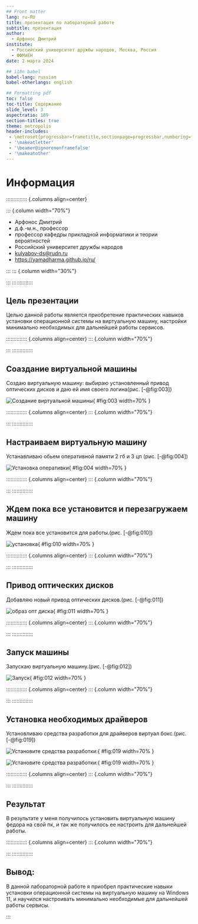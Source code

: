 ```yaml
---
## Front matter
lang: ru-RU
title: презентация по лабораторной работе
subtitle: презентация
author:
  - Арфонос Дмитрий
institute:
  - Российский университет дружбы народов, Москва, Россия
  - ФФМиЕН
date: 2 марта 2024

## i18n babel
babel-lang: russian
babel-otherlangs: english

## Formatting pdf
toc: false
toc-title: Содержание
slide_level: 3
aspectratio: 169
section-titles: true
theme: metropolis
header-includes:
 - \metroset{progressbar=frametitle,sectionpage=progressbar,numbering=fraction}
 - '\makeatletter'
 - '\beamer@ignorenonframefalse'
 - '\makeatother'
---
```


# Информация

:::::::::::::: {.columns align=center}

::: {.column width="70%"}

  * Арфонос Дмитрий
  * д.ф.-м.н., профессор
  * профессор кафедры прикладной информатики и теории вероятностей
  * Российский университет дружбы народов
  * [kulyabov-ds@rudn.ru](mailto:kulyabov-ds@rudn.ru)
  * <https://yamadharma.github.io/ru/>

:::
::: {.column width="30%"}


:::
::::::::::::::


## Цель презентации

Целью данной работы является приобретение практических навыков установки операционной системы на виртуальную машину, настройки минимально необходимых для дальнейшей работы сервисов.


:::::::::::::: {.columns align=center}
::: {.column width="70%"}

:::
::::::::::::::

## Соаздание виртуальной машины

Создаю виртуальную машину: выбираю установленный привод оптических дисков и даю ей имя своего логина(рис. [-@fig:003])

![Создание виртуальной машины](image/3.png){ #fig:003 width=70% }

:::::::::::::: {.columns align=center}
::: {.column width="70%"}

:::
::::::::::::::

## Настраиваем виртуальную машину

Устанавливаю обьем оперативной памяти 2 гб и 3 цп (рис. [-@fig:004])

![Установка оперативки](image/4.png){ #fig:004 width=70% }


:::::::::::::: {.columns align=center}
::: {.column width="70%"}

:::
::::::::::::::

## Ждем пока все установится и перезагружаем машину

Ждем пока все установится для работы.(рис. [-@fig:010])

![установка](image/10.png){ #fig:010 width=70% }

:::::::::::::: {.columns align=center}
::: {.column width="70%"}

:::
::::::::::::::

## Привод оптических дисков

Добавляю новый привод оптических дисков.(рис. [-@fig:011])

![образ опт диска](image/11.png){ #fig:011 width=70% }


:::::::::::::: {.columns align=center}
::: {.column width="70%"}

:::
::::::::::::::

## Запуск машины

Запускаю виртуальную машину.(рис. [-@fig:012])

![Запуск](image/12.png){ #fig:012 width=70% }


:::::::::::::: {.columns align=center}
::: {.column width="70%"}


:::
::::::::::::::

## Установка необходимых драйверов

Установливаю средства разработки для драйверов виртуал бокс.(рис. [-@fig:019])

![Установите средства разработки:](image/20.png){ #fig:019 width=70% }

![Установите средства разработки:](image/21.png){ #fig:019 width=70% }


:::::::::::::: {.columns align=center}
::: {.column width="70%"}

:::
::::::::::::::

## Результат

В результате у меня получилось установить виртуальную машину федора на свой пк, и так же получилось ее настроить для дальнейшей работы.


:::::::::::::: {.columns align=center}
::: {.column width="70%"}

:::
::::::::::::::

## Вывод:

В данной лабораторной работе я приобрел практические навыки установки операционной системы на виртуальную машину на Windows 11, и научился настроивать минимально необходимые для дальнейшей работы сервисы.

:::